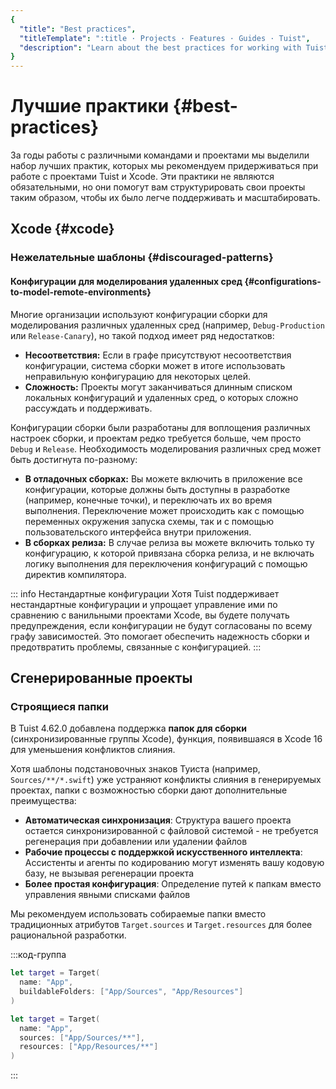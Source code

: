 ```yaml
---
{
  "title": "Best practices",
  "titleTemplate": ":title · Projects · Features · Guides · Tuist",
  "description": "Learn about the best practices for working with Tuist and Xcode projects."
}
---
```

# Лучшие практики {#best-practices}

За годы работы с различными командами и проектами мы выделили набор лучших
практик, которых мы рекомендуем придерживаться при работе с проектами Tuist и
Xcode. Эти практики не являются обязательными, но они помогут вам
структурировать свои проекты таким образом, чтобы их было легче поддерживать и
масштабировать.

## Xcode {#xcode}

### Нежелательные шаблоны {#discouraged-patterns}

#### Конфигурации для моделирования удаленных сред {#configurations-to-model-remote-environments}

Многие организации используют конфигурации сборки для моделирования различных
удаленных сред (например, `Debug-Production` или `Release-Canary`), но такой
подход имеет ряд недостатков:

- **Несоответствия:** Если в графе присутствуют несоответствия конфигурации,
  система сборки может в итоге использовать неправильную конфигурацию для
  некоторых целей.
- **Сложность:** Проекты могут заканчиваться длинным списком локальных
  конфигураций и удаленных сред, о которых сложно рассуждать и поддерживать.

Конфигурации сборки были разработаны для воплощения различных настроек сборки, и
проектам редко требуется больше, чем просто `Debug` и `Release`. Необходимость
моделирования различных сред может быть достигнута по-разному:

- **В отладочных сборках:** Вы можете включить в приложение все конфигурации,
  которые должны быть доступны в разработке (например, конечные точки), и
  переключать их во время выполнения. Переключение может происходить как с
  помощью переменных окружения запуска схемы, так и с помощью пользовательского
  интерфейса внутри приложения.
- **В сборках релиза:** В случае релиза вы можете включить только ту
  конфигурацию, к которой привязана сборка релиза, и не включать логику
  выполнения для переключения конфигураций с помощью директив компилятора.

::: info Нестандартные конфигурации Хотя Tuist поддерживает нестандартные
конфигурации и упрощает управление ими по сравнению с ванильными проектами
Xcode, вы будете получать предупреждения, если конфигурации не будут согласованы
по всему графу зависимостей. Это помогает обеспечить надежность сборки и
предотвратить проблемы, связанные с конфигурацией. :::

## Сгенерированные проекты

### Строящиеся папки

В Tuist 4.62.0 добавлена поддержка **папок для сборки** (синхронизированные
группы Xcode), функция, появившаяся в Xcode 16 для уменьшения конфликтов
слияния.

Хотя шаблоны подстановочных знаков Туиста (например, `Sources/**/*.swift`) уже
устраняют конфликты слияния в генерируемых проектах, папки с возможностью сборки
дают дополнительные преимущества:

- **Автоматическая синхронизация**: Структура вашего проекта остается
  синхронизированной с файловой системой - не требуется регенерация при
  добавлении или удалении файлов
- **Рабочие процессы с поддержкой искусственного интеллекта**: Ассистенты и
  агенты по кодированию могут изменять вашу кодовую базу, не вызывая регенерации
  проекта
- **Более простая конфигурация**: Определение путей к папкам вместо управления
  явными списками файлов

Мы рекомендуем использовать собираемые папки вместо традиционных атрибутов
`Target.sources` и `Target.resources` для более рациональной разработки.

:::код-группа

```swift [With buildable folders]
let target = Target(
  name: "App",
  buildableFolders: ["App/Sources", "App/Resources"]
)
```

```swift [Without buildable folders]
let target = Target(
  name: "App",
  sources: ["App/Sources/**"],
  resources: ["App/Resources/**"]
)
```
:::
